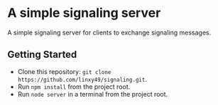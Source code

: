 # A simple signaling server

A simple signaling server for clients to exchange signaling messages.

## Getting Started

* Clone this repository: `git clone https://github.com/linxy49/signaling.git`.
* Run `npm install` from the project root.
* Run `node server` in a terminal from the project root.
